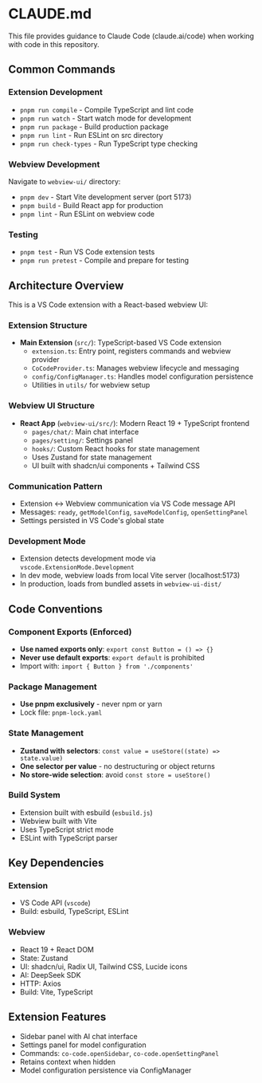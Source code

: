 # CLAUDE.md

This file provides guidance to Claude Code (claude.ai/code) when working with code in this repository.

## Common Commands

### Extension Development
- `pnpm run compile` - Compile TypeScript and lint code
- `pnpm run watch` - Start watch mode for development
- `pnpm run package` - Build production package
- `pnpm run lint` - Run ESLint on src directory
- `pnpm run check-types` - Run TypeScript type checking

### Webview Development
Navigate to `webview-ui/` directory:
- `pnpm dev` - Start Vite development server (port 5173)
- `pnpm build` - Build React app for production
- `pnpm lint` - Run ESLint on webview code

### Testing
- `pnpm test` - Run VS Code extension tests
- `pnpm run pretest` - Compile and prepare for testing

## Architecture Overview

This is a VS Code extension with a React-based webview UI:

### Extension Structure
- **Main Extension** (`src/`): TypeScript-based VS Code extension
  - `extension.ts`: Entry point, registers commands and webview provider
  - `CoCodeProvider.ts`: Manages webview lifecycle and messaging
  - `config/ConfigManager.ts`: Handles model configuration persistence
  - Utilities in `utils/` for webview setup

### Webview UI Structure
- **React App** (`webview-ui/src/`): Modern React 19 + TypeScript frontend
  - `pages/chat/`: Main chat interface
  - `pages/setting/`: Settings panel
  - `hooks/`: Custom React hooks for state management
  - Uses Zustand for state management
  - UI built with shadcn/ui components + Tailwind CSS

### Communication Pattern
- Extension ↔ Webview communication via VS Code message API
- Messages: `ready`, `getModelConfig`, `saveModelConfig`, `openSettingPanel`
- Settings persisted in VS Code's global state

### Development Mode
- Extension detects development mode via `vscode.ExtensionMode.Development`
- In dev mode, webview loads from local Vite server (localhost:5173)
- In production, loads from bundled assets in `webview-ui-dist/`

## Code Conventions

### Component Exports (Enforced)
- **Use named exports only**: `export const Button = () => {}`
- **Never use default exports**: `export default` is prohibited
- Import with: `import { Button } from './components'`

### Package Management
- **Use pnpm exclusively** - never npm or yarn
- Lock file: `pnpm-lock.yaml`

### State Management
- **Zustand with selectors**: `const value = useStore((state) => state.value)`
- **One selector per value** - no destructuring or object returns
- **No store-wide selection**: avoid `const store = useStore()`

### Build System
- Extension built with esbuild (`esbuild.js`)
- Webview built with Vite
- Uses TypeScript strict mode
- ESLint with TypeScript parser

## Key Dependencies

### Extension
- VS Code API (`vscode`)
- Build: esbuild, TypeScript, ESLint

### Webview
- React 19 + React DOM
- State: Zustand
- UI: shadcn/ui, Radix UI, Tailwind CSS, Lucide icons
- AI: DeepSeek SDK
- HTTP: Axios
- Build: Vite, TypeScript

## Extension Features
- Sidebar panel with AI chat interface
- Settings panel for model configuration
- Commands: `co-code.openSidebar`, `co-code.openSettingPanel`
- Retains context when hidden
- Model configuration persistence via ConfigManager